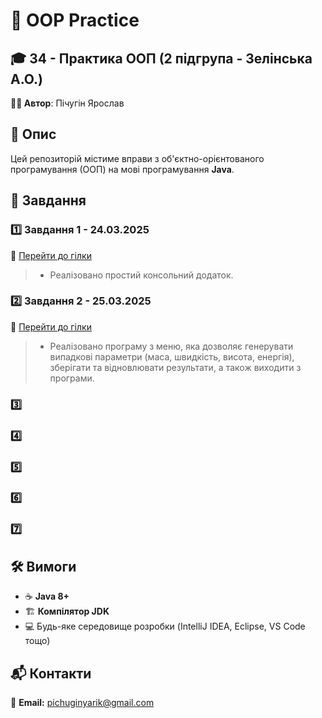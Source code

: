 # 🚀 OOP Practice

## 🎓 34 - Практика ООП (2 підгрупа - Зелінська А.О.)
**👨‍💻 Автор**: Пічугін Ярослав

## 📜 Опис
Цей репозиторій містиме вправи з об'єктно-орієнтованого програмування (ООП) на мові програмування **Java**.

## 📌 Завдання

### 1️⃣ Завдання 1 - 24.03.2025
🔗 [Перейти до гілки](https://github.com/Diassont/OOP-practice/tree/Task-1-24.03.2025)
>-  Реалізовано простий консольний додаток.

### 2️⃣ Завдання 2 - 25.03.2025
🔗 [Перейти до гілки](https://github.com/Diassont/OOP-practice/tree/Task-2-25.03.2025)
>-  Реалізовано програму з меню, яка дозволяє генерувати випадкові параметри (маса, швидкість, висота, енергія), зберігати та відновлювати результати, а також виходити з програми.
   
### 3️⃣ 
   
### 4️⃣ 
   
### 5️⃣ 
   
### 6️⃣ 
   
### 7️⃣ 

## 🛠️ Вимоги
- ☕ **Java 8+**
- 🏗 **Компілятор JDK**
- 💻 Будь-яке середовище розробки (IntelliJ IDEA, Eclipse, VS Code тощо)

## 📬 Контакти

📧 **Email:** [pichuginyarik@gmail.com](mailto:pichuginyarik@gmail.com)



